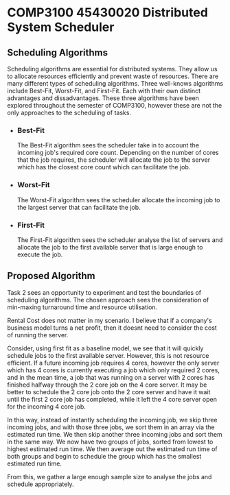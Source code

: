 # <strong>COMP3100 45430020 Distributed System Scheduler</strong>

## Scheduling Algorithms

Scheduling algorithms are essential for distributed systems. They allow us to allocate resources efficiently and prevent waste of resources. There are many different types of scheduling algorithms. Three well-knows algorithms include Best-Fit, Worst-Fit, and First-Fit. Each with their own distinct advantages and dissadvantages. These three algorithms have been explored throughout the semester of COMP3100, however these are not the only approaches to the scheduling of tasks.

- ### Best-Fit
  The Best-Fit algorithm sees the scheduler take in to account the incoming job's required core count. Depending on the number of cores that the job requires, the scheduler will allocate the job to the server which has the closest core count which can facilitate the job.

- ### Worst-Fit
  The Worst-Fit algorithm sees the scheduler allocate the incoming job to the largest server that can facilitate the job.

- ### First-Fit
  The First-Fit algorithm sees the scheduler analyse the list of servers and allocate the job to the first available server that is large enough to execute the job.

## Proposed Algorithm

Task 2 sees an opportunity to experiment and test the boundaries of scheduling algorithms. The chosen approach sees the consideration of min-maxing turnaround time and resource utilisation.

Rental Cost does not matter in my scenario. I believe that if a company's business model turns a net profit, then it doesnt need to consider the cost of running the server.

Consider, using first fit as a baseline model, we see that it will quickly schedule jobs to the first available server. However, this is not resource efficient. If a future incoming job requires 4 cores, however the only server which has 4 cores is currently executing a job which only required 2 cores, and in the mean time, a job that was running on a server with 2 cores has finished halfway through the 2 core job on the 4 core server. It may be better to schedule the 2 core job onto the 2 core server and have it wait until the first 2 core job has completed, while it left the 4 core server open for the incoming 4 core job.

In this way, instead of instantly scheduling the incoming job, we skip three incoming jobs, and with those three jobs, we sort them in an array via the estimated run time. We then skip another three incoming jobs and sort them in the same way. We now have two groups of jobs, sorted from lowest to highest estimated run time. We then average out the estimated run time of both groups and begin to schedule the group which has the smallest estimated run time.

From this, we gather a large enough sample size to analyse the jobs and schedule appropriately.
